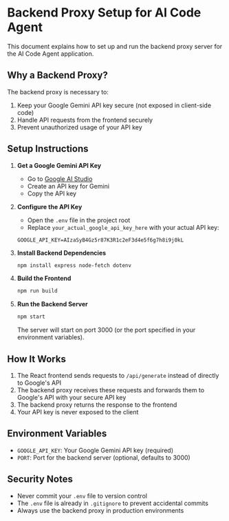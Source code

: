 # Backend Proxy Setup for AI Code Agent

This document explains how to set up and run the backend proxy server for the AI Code Agent application.

## Why a Backend Proxy?

The backend proxy is necessary to:
1. Keep your Google Gemini API key secure (not exposed in client-side code)
2. Handle API requests from the frontend securely
3. Prevent unauthorized usage of your API key

## Setup Instructions

1. **Get a Google Gemini API Key**
   - Go to [Google AI Studio](https://aistudio.google.com/)
   - Create an API key for Gemini
   - Copy the API key

2. **Configure the API Key**
   - Open the `.env` file in the project root
   - Replace `your_actual_google_api_key_here` with your actual API key:
   ```
   GOOGLE_API_KEY=AIzaSyB4Gz5r87K3R1c2eF3d4e5f6g7h8i9j0kL
   ```

3. **Install Backend Dependencies**
   ```bash
   npm install express node-fetch dotenv
   ```

4. **Build the Frontend**
   ```bash
   npm run build
   ```

5. **Run the Backend Server**
   ```bash
   npm start
   ```
   
   The server will start on port 3000 (or the port specified in your environment variables).

## How It Works

1. The React frontend sends requests to `/api/generate` instead of directly to Google's API
2. The backend proxy receives these requests and forwards them to Google's API with your secure API key
3. The backend proxy returns the response to the frontend
4. Your API key is never exposed to the client

## Environment Variables

- `GOOGLE_API_KEY`: Your Google Gemini API key (required)
- `PORT`: Port for the backend server (optional, defaults to 3000)

## Security Notes

- Never commit your `.env` file to version control
- The `.env` file is already in `.gitignore` to prevent accidental commits
- Always use the backend proxy in production environments